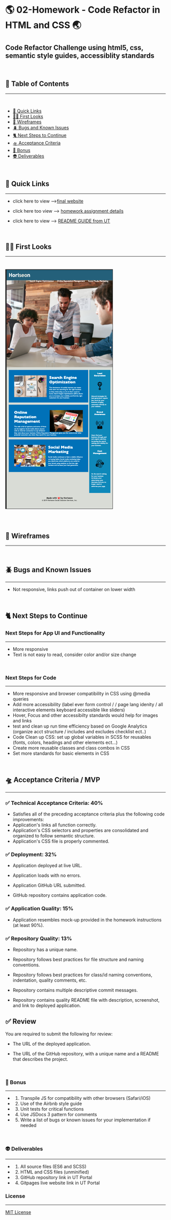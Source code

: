 # 🌎 02-Homework - Code Refactor in HTML and CSS 🌏

## Code Refactor Challenge using html5, css, semantic style guides, accessiblity standards

<br>

## 🦥 Table of Contents

---

<br>

- [🐬 Quick Links](#Quick-Links)
- [🕵️‍♀️ First Looks](#First-Looks)
- [🌷 Wireframes](#Wireframes)
- [🪲 Bugs and Known Issues](#Bugs-and-Known-Issues)
- [🐈 Next Steps to Continue](#Next-Steps-to-Continue)
- [🛸 Acceptance Criteria](#Acceptance-Criteria)
- [🌵 Bonus](#Bonus)
- [👽 Deliverables](#Deliverables)

<br>

## 🐬 Quick Links

---

- click here to view -->[final website](https://jessamyn27.github.io/02-Homework/)

- click here too view --> [homework assignment details](https://github.com/the-Coding-Boot-Camp-at-UT/UTA-VIRT-FSF-FT-06-2021-U-LOL/blob/master/01-HTML-Git-CSS/02-Homework/README.md)

- click here to view --> [README GUIDE from UT](https://github.com/the-Coding-Boot-Camp-at-UT/UTA-VIRT-FSF-FT-06-2021-U-LOL/blob/master/01-HTML-Git-CSS/02-Homework/Homework-Guide/README.md)

<br>

## 🕵️‍♀️ First Looks

---

# ![](assets/screenshots/website.png)

<br>

## 🌷 Wireframes

---

<br>

## 🪲 Bugs and Known Issues

---

- Not responsive, links push out of container on lower width

<br>

## 🐈 Next Steps to Continue

### Next Steps for App UI and Functionality

---

- More responsive
- Text is not easy to read, consider color and/or size change

<br>

### Next Steps for Code

---

- More responsive and browser compatibility in CSS using @media queries
- Add more accessibility (label ever form control / / page lang idenity / all interactive elements keyboard accessible like sliders)
- Hover, Focus and other accessibilty standards would help for images and links
- test and clean up run time efficiency based on Google Analytics (organize acct structure / includes and excludes checklist ect..)
- Code Clean up CSS: set up global variables in SCSS for reusables (fonts, colors, headings and other elements ect...)
- Create more reusable classes and class combos in CSS
- Set more standards for basic elements in CSS

<br>

## 🛸 Acceptance Criteria / MVP

---

### ✅ Technical Acceptance Criteria: 40%

- Satisfies all of the preceding acceptance criteria plus the following code improvements:
- Application's links all function correctly.
- Application's CSS selectors and properties are consolidated and organized to follow semantic structure.
- Application's CSS file is properly commented.

### ✅ Deployment: 32%

- Application deployed at live URL.

- Application loads with no errors.

- Application GitHub URL submitted.

- GitHub repository contains application code.

### ✅ Application Quality: 15%

- Application resembles mock-up provided in the homework instructions (at least 90%).

### ✅ Repository Quality: 13%

- Repository has a unique name.

- Repository follows best practices for file structure and naming conventions.

- Repository follows best practices for class/id naming conventions, indentation, quality comments, etc.

- Repository contains multiple descriptive commit messages.

- Repository contains quality README file with description, screenshot, and link to deployed application.

## ✅ Review

You are required to submit the following for review:

- The URL of the deployed application.

- The URL of the GitHub repository, with a unique name and a README that describes the project.

<br>

### 🌵 Bonus

---

- 1. Transpile JS for compatibility with other browsers (Safari/iOS)
- 2. Use of the Airbnb style guide
- 3. Unit tests for critical functions
- 4. Use JSDocs 3 pattern for comments
- 5. Write a list of bugs or known issues for your implementation if needed

<br>

### 👽 Deliverables

---

- 1. All source files (ES6 and SCSS)
- 2. HTML and CSS files (unminified)
- 3. GitHub repository link in UT Portal
- 4. Gitpages live website link in UT Portal

### License

---

[MIT License](https://opensource.org/licenses/MIT)
